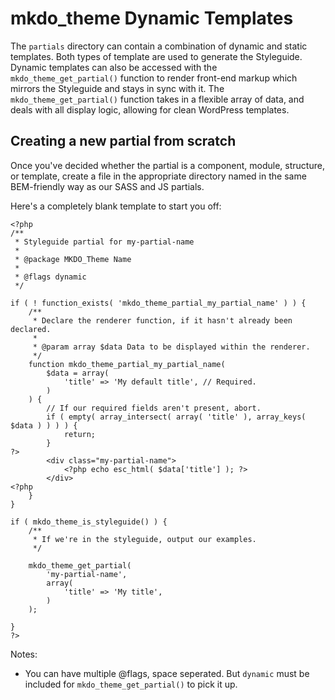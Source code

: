 # mkdo_theme Dynamic Templates

The `partials` directory can contain a combination of dynamic and static templates. Both types of template are used to generate the Styleguide. Dynamic templates can also be accessed with the `mkdo_theme_get_partial()` function to render front-end markup which mirrors the Styleguide and stays in sync with it. The `mkdo_theme_get_partial()` function takes in a flexible array of data, and deals with all display logic, allowing for clean WordPress templates.

## Creating a new partial from scratch

Once you've decided whether the partial is a component, module, structure, or template, create a file in the appropriate directory named in the same BEM-friendly way as our SASS and JS partials.

Here's a completely blank template to start you off:

```
<?php
/**
 * Styleguide partial for my-partial-name
 *
 * @package MKDO_Theme Name
 *
 * @flags dynamic
 */

if ( ! function_exists( 'mkdo_theme_partial_my_partial_name' ) ) {
	/**
	 * Declare the renderer function, if it hasn't already been declared.
	 *
	 * @param array $data Data to be displayed within the renderer.
	 */
	function mkdo_theme_partial_my_partial_name(
		$data = array(
			'title' => 'My default title', // Required.
		)
	) {
		// If our required fields aren't present, abort.
		if ( empty( array_intersect( array( 'title' ), array_keys( $data ) ) ) ) {
			return;
		}
?>
		<div class="my-partial-name">
			<?php echo esc_html( $data['title'] ); ?>
		</div>
<?php
	}
}

if ( mkdo_theme_is_styleguide() ) {
	/**
	 * If we're in the styleguide, output our examples.
	 */

	mkdo_theme_get_partial(
		'my-partial-name',
		array(
			'title' => 'My title',
		)
	);

}
?>
```

Notes:

- You can have multiple @flags, space seperated. But `dynamic` must be included for `mkdo_theme_get_partial()` to pick it up.
